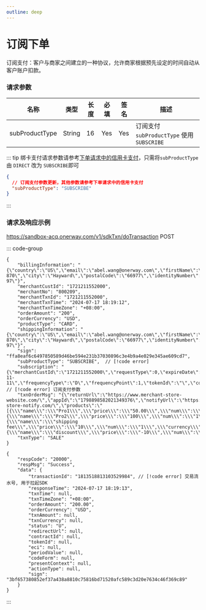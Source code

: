 ```yaml
---
outline: deep
---
```


<script setup>

import {SubProductTypeEnum} from "./util/constants";

</script>

# 订阅下单

订阅支付：客户与商家之间建立的一种协议，允许商家根据预先设定的时间自动从客户账户扣款。

### 请求参数

 <div class="custom-table bordered-table">

| 名称             | 类型     | 长度 | 必填  | 签名  | 描述                                   |
|----------------|--------|----|-----|-----|--------------------------------------|
| subProductType | String | 16 | Yes | Yes | 订阅支付 `subProductType` 使用 `SUBSCRIBE` |

</div>

::: tip 绑卡支付请求参数请参考[下单请求中的信用卡支付](./sdk-do-transaction#sdk下单请求及响应示例)，只需将`subProductType` 由 `DIRECT` 改为 `SUBSCRIBE`即可

```json lines
{
  // 订阅支付参数更新，其他参数请参考下单请求中的信用卡支付
  "subProductType": "SUBSCRIBE"
}
```
:::

### 请求及响应示例

https://sandbox-acq.onerway.com/v1/sdkTxn/doTransaction <Badge type="tip">POST</Badge>

::: code-group
```json-vue [Request]
{
    "billingInformation": "{\"country\":\"US\",\"email\":\"abel.wang@onerway.com\",\"firstName\":\"CL\",\"lastName\":\"BRW2\",\"phone\":\"17700492982\",\"address\":\"Apt. 870\",\"city\":\"Hayward\",\"postalCode\":\"66977\",\"identityNumber\":\"717.628.937-97\"}",
    "merchantCustId": "1721211552000",
    "merchantNo": "800209",
    "merchantTxnId": "1721211552000",
    "merchantTxnTime": "2024-07-17 18:19:12",
    "merchantTxnTimeZone": "+08:00",
    "orderAmount": "200",
    "orderCurrency": "USD",
    "productType": "CARD",
    "shippingInformation": "{\"country\":\"US\",\"email\":\"abel.wang@onerway.com\",\"firstName\":\"CL\",\"lastName\":\"BRW2\",\"phone\":\"17700492982\",\"address\":\"Apt. 870\",\"city\":\"Hayward\",\"postalCode\":\"66977\",\"identityNumber\":\"717.628.937-97\"}",
    "sign": "ffa8eaf6c6497850589d46be594e231b37030896c3e4b9a4e029e345ae609cd7",
    "subProductType": "SUBSCRIBE",  // [!code error]
    "subscription": "{\"merchantCustId\":\"1721211552000\",\"requestType\":0,\"expireDate\":\"2030-11-11\",\"frequencyType\":\"D\",\"frequencyPoint\":1,\"tokenId\":\"\",\"contractId\":\"\"}",  // [!code error] 订阅支付参数
    "txnOrderMsg": "{\"returnUrl\":\"https://www.merchant-store-website.com/\",\"appId\":\"1798898582021349376\",\"notifyUrl\":\"https://www.merchant-store-notify.com/\",\"products\":\"[{\\\"name\\\":\\\"Pro1\\\",\\\"price\\\":\\\"50.00\\\",\\\"num\\\":\\\"2\\\",\\\"currency\\\":\\\"USD\\\"},{\\\"name\\\":\\\"Pro2\\\",\\\"price\\\":\\\"100\\\",\\\"num\\\":\\\"1\\\",\\\"currency\\\":\\\"USD\\\"},{\\\"name\\\":\\\"shipping fee\\\",\\\"price\\\":\\\"10\\\",\\\"num\\\":\\\"1\\\",\\\"currency\\\":\\\"USD\\\",\\\"type\\\":\\\"shipping_fee\\\"},{\\\"name\\\":\\\"discount\\\",\\\"price\\\":\\\"-10\\\",\\\"num\\\":\\\"1\\\",\\\"currency\\\":\\\"USD\\\",\\\"type\\\":\\\"discount\\\"}]\",\"transactionIp\":\"127.0.0.1\"}",
    "txnType": "SALE"
}
```
```json-vue [Response]
{
    "respCode": "20000",
    "respMsg": "Success",
    "data": {
        "transactionId": "1813518813103529984", // [!code error] 交易流水号, 用于拉起SDK
        "responseTime": "2024-07-17 18:19:13",
        "txnTime": null,
        "txnTimeZone": "+08:00",
        "orderAmount": "200.00",
        "orderCurrency": "USD",
        "txnAmount": null,
        "txnCurrency": null,
        "status": "U",
        "redirectUrl": null,
        "contractId": null,
        "tokenId": null,
        "eci": null,
        "periodValue": null,
        "codeForm": null,
        "presentContext": null,
        "actionType": null,
        "sign": "3bf657380852ef37a438a8810c75816bd71520afc589c3d20e7634c46f369c89"
    }
}
```
:::

<style lang="css">



</style>